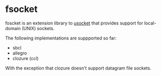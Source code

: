 # fsocket

foscket is an extension library to [usocket](https://common-lisp.net/project/usocket/) that provides support
for local-domain (UNIX) sockets.

The following implementations are suppported so far:

* sbcl
* allegro
* clozure (ccl)

With the exception that clozure doesn't support datagram file sockets.
